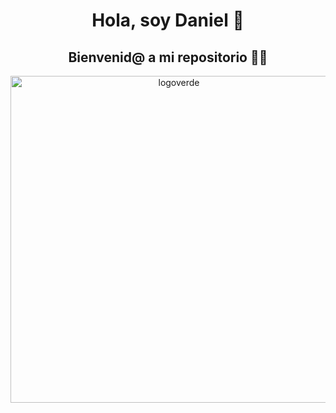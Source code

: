 <div align="center">
<h1 align="center">Hola, soy Daniel 👋</h1>
  <h2 align="center">Bienvenid@ a mi repositorio 🧑‍💻</h2>

<img width="523" alt="logoverde" src="https://github.com/DanielGuerreroRa/DanielGuerreroRa/assets/147421044/03197704-46d5-4247-a91c-806c34363214">


</div>
<!--
**DanielGuerreroRa/DanielGuerreroRa** is a ✨ _special_ ✨ repository because 

